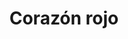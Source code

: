 ---
title: Corazón rojo
date: 
draft: false

# descripcion
description : Aro de nácar y plata en forma de corazon

materials: 

color: 

dimensions: 

code: 01-04-0009

type: "Aros"

categories: [destacados]

# Images
# first image will be shown in the product page
images:
  # - image: "images/path_to_image"
  # La ubicacion de las imagenes es imagenes/Aros/Nacar/01-04-0009-corazón-rojo

---